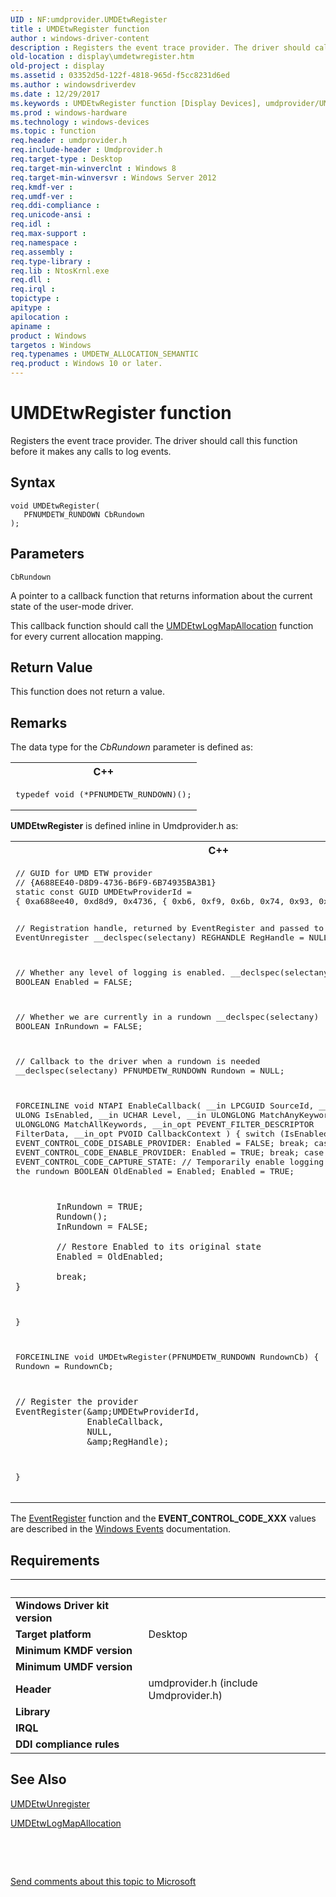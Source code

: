 ```yaml
---
UID : NF:umdprovider.UMDEtwRegister
title : UMDEtwRegister function
author : windows-driver-content
description : Registers the event trace provider. The driver should call this function before it makes any calls to log events.
old-location : display\umdetwregister.htm
old-project : display
ms.assetid : 03352d5d-122f-4818-965d-f5cc8231d6ed
ms.author : windowsdriverdev
ms.date : 12/29/2017
ms.keywords : UMDEtwRegister function [Display Devices], umdprovider/UMDEtwRegister, UMDEtwRegister, display.umdetwregister
ms.prod : windows-hardware
ms.technology : windows-devices
ms.topic : function
req.header : umdprovider.h
req.include-header : Umdprovider.h
req.target-type : Desktop
req.target-min-winverclnt : Windows 8
req.target-min-winversvr : Windows Server 2012
req.kmdf-ver : 
req.umdf-ver : 
req.ddi-compliance : 
req.unicode-ansi : 
req.idl : 
req.max-support : 
req.namespace : 
req.assembly : 
req.type-library : 
req.lib : NtosKrnl.exe
req.dll : 
req.irql : 
topictype : 
apitype : 
apilocation : 
apiname : 
product : Windows
targetos : Windows
req.typenames : UMDETW_ALLOCATION_SEMANTIC
req.product : Windows 10 or later.
---
```



# UMDEtwRegister function
Registers the event trace provider. The driver should call this function before it makes any calls to log events.

## Syntax

````
void UMDEtwRegister(
   PFNUMDETW_RUNDOWN CbRundown
);
````

## Parameters

`CbRundown`

A pointer to a callback function that returns information about the current state of the user-mode driver.

This callback function should call the <a href="..\umdprovider\nf-umdprovider-umdetwlogmapallocation.md">UMDEtwLogMapAllocation</a> function for every current allocation mapping.


## Return Value

This function does not return a value.

## Remarks

The data type for the <i>CbRundown</i> parameter is defined as:
<div class="code"><span codelanguage="ManagedCPlusPlus"><table>
<tr>
<th>C++</th>
</tr>
<tr>
<td>
<pre>typedef void (*PFNUMDETW_RUNDOWN)();</pre>
</td>
</tr>
</table></span></div><b>UMDEtwRegister</b> is defined inline in Umdprovider.h as:
<div class="code"><span codelanguage="ManagedCPlusPlus"><table>
<tr>
<th>C++</th>
</tr>
<tr>
<td>
<pre>// GUID for UMD ETW provider
// {A688EE40-D8D9-4736-B6F9-6B74935BA3B1}
static const GUID UMDEtwProviderId = 
{ 0xa688ee40, 0xd8d9, 0x4736, { 0xb6, 0xf9, 0x6b, 0x74, 0x93, 0x5b, 0xa3, 0xb1 } };

// Registration handle, returned by EventRegister and passed to EventUnregister
__declspec(selectany) REGHANDLE RegHandle = NULL;

// Whether any level of logging is enabled.
__declspec(selectany) BOOLEAN Enabled = FALSE;

// Whether we are currently in a rundown
__declspec(selectany) BOOLEAN InRundown = FALSE;

// Callback to the driver when a rundown is needed
__declspec(selectany) PFNUMDETW_RUNDOWN Rundown = NULL;

FORCEINLINE void NTAPI EnableCallback(
  __in      LPCGUID SourceId,
  __in      ULONG IsEnabled,
  __in      UCHAR Level,
  __in      ULONGLONG MatchAnyKeyword,
  __in      ULONGLONG MatchAllKeywords,
  __in_opt  PEVENT_FILTER_DESCRIPTOR FilterData,
  __in_opt  PVOID CallbackContext
)
{
    switch (IsEnabled)
    {
        case EVENT_CONTROL_CODE_DISABLE_PROVIDER:
            Enabled = FALSE;
            break;
        case EVENT_CONTROL_CODE_ENABLE_PROVIDER:
            Enabled = TRUE;
            break;
        case EVENT_CONTROL_CODE_CAPTURE_STATE:
            // Temporarily enable logging during the rundown
            BOOLEAN OldEnabled = Enabled;
            Enabled = TRUE;
            
            InRundown = TRUE;
            Rundown();
            InRundown = FALSE;

            // Restore Enabled to its original state
            Enabled = OldEnabled;
            
            break;
    }
}

FORCEINLINE void UMDEtwRegister(PFNUMDETW_RUNDOWN RundownCb)
{
    Rundown = RundownCb;

    // Register the provider
    EventRegister(&amp;UMDEtwProviderId,
                  EnableCallback,
                  NULL,
                  &amp;RegHandle);
}</pre>
</td>
</tr>
</table></span></div>The <a href="https://msdn.microsoft.com/6025c3a6-7d88-49dc-bbc3-655c172dde3c">EventRegister</a> function and the <b>EVENT_CONTROL_CODE_XXX</b> values are  described in the <a href="https://msdn.microsoft.com/c10baa8d-50b9-4fda-89d0-d00b1d9f5404">Windows Events</a> documentation.

## Requirements
| &nbsp; | &nbsp; |
| ---- |:---- |
| **Windows Driver kit version** |  |
| **Target platform** | Desktop |
| **Minimum KMDF version** |  |
| **Minimum UMDF version** |  |
| **Header** | umdprovider.h (include Umdprovider.h) |
| **Library** |  |
| **IRQL** |  |
| **DDI compliance rules** |  |

## See Also

<a href="..\umdprovider\nf-umdprovider-umdetwunregister.md">UMDEtwUnregister</a>

<a href="..\umdprovider\nf-umdprovider-umdetwlogmapallocation.md">UMDEtwLogMapAllocation</a>

 

 

<a href="mailto:wsddocfb@microsoft.com?subject=Documentation%20feedback [display\display]:%20UMDEtwRegister function%20 RELEASE:%20(12/29/2017)&amp;body=%0A%0APRIVACY STATEMENT%0A%0AWe use your feedback to improve the documentation. We don't use your email address for any other purpose, and we'll remove your email address from our system after the issue that you're reporting is fixed. While we're working to fix this issue, we might send you an email message to ask for more info. Later, we might also send you an email message to let you know that we've addressed your feedback.%0A%0AFor more info about Microsoft's privacy policy, see http://privacy.microsoft.com/en-us/default.aspx." title="Send comments about this topic to Microsoft">Send comments about this topic to Microsoft</a>